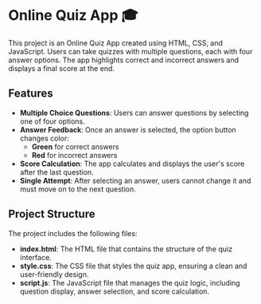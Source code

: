 # Online Quiz App 🎓

This project is an Online Quiz App created using HTML, CSS, and JavaScript. Users can take quizzes with multiple questions, each with four answer options. The app highlights correct and incorrect answers and displays a final score at the end.

## Features
- **Multiple Choice Questions**: Users can answer questions by selecting one of four options.
- **Answer Feedback**: Once an answer is selected, the option button changes color:
  - **Green** for correct answers
  - **Red** for incorrect answers
- **Score Calculation**: The app calculates and displays the user's score after the last question.
- **Single Attempt**: After selecting an answer, users cannot change it and must move on to the next question.

## Project Structure
The project includes the following files:
- **index.html**: The HTML file that contains the structure of the quiz interface.
- **style.css**: The CSS file that styles the quiz app, ensuring a clean and user-friendly design.
- **script.js**: The JavaScript file that manages the quiz logic, including question display, answer selection, and score calculation.